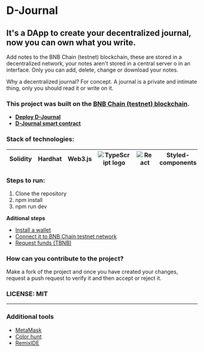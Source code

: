 # D-Journal

## It's a DApp to create your decentralized journal, now you can own what you write.

Add notes to the BNB Chain (testnet) blockchain, these are stored in a decentralized network, your notes aren't stored in a central server o in an interface. Only you can add, delete, change or download your notes.

Why a decentralized journal? For concept. A journal is a private and intimate thing, only you should read it or write on it.

### This project was built on the [BNB Chain (testnet) blockchain](https://bnbchain.org/).

- [**Deploy D-Journal**](https://leandrogavidia.github.io/d-journal) 
- [**D-Journal smart contract**](https://github.com/leandrogavidia/d-journal-smart-contract)

### Stack of technologies:

|**Solidity**|**Hardhat**|Web3.js|![TypeScript logo](https://www.vectorlogo.zone/logos/typescriptlang/typescriptlang-icon.svg)|![React](https://www.vectorlogo.zone/logos/reactjs/reactjs-icon.svg)|Styled-components|Vite.js|
|--|--|--|--|--|--|--|

### Steps to run:

1. Clone the repository
2. npm install
3. npm run dev

**Aditional steps**

- [Install a wallet](https://metamask.io/)
- [Connect it to BNB Chain testnet network](https://chainlist.org/)
- [Request funds (TBNB)](https://testnet.bnbchain.org/faucet-smart)

### How can you contribute to the project?

Make a fork of the project and once you have created your changes, request a push request to verify it and then accept or reject it.

### LICENSE: MIT

---

### Additional tools

- [MetaMask](https://metamask.io/)
- [Color hunt](https://colorhunt.co/)
- [RemixIDE](https://remix.ethereum.org/)
